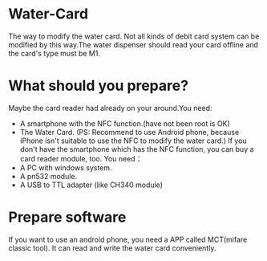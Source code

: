 # Water-Card
The way to modify the water card.
Not all kinds of debit card system can be modified by this way.The water dispenser should read your card offline and the card's type must be M1.
# What should you prepare?
Maybe the card reader had already on your around.You need:
* A smartphone with the NFC function.(have not been root is OK)
* The Water Card.
(PS: Recommend to use Android phone, because iPhone isn't suitable to use the NFC to modify the water card.)
If you don't have the smartphone which has the NFC function, you can buy a card reader module, too. You need：
* A PC with windows system.
* A pn532 module.
* A USB to TTL adapter (like CH340 module)
# Prepare software
If you want to use an android phone, you need a APP called MCT(mifare classic tool). It can read and write the water card conveniently.
